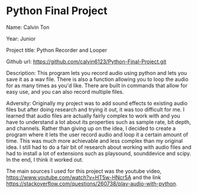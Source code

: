 # Python Final Project

Name: Calvin Ton 

Year: Junior


Project title: Python Recorder and Looper

Github url: https://github.com/calvin6123/Python-Final-Project.git

Description: This program lets you record audio using python and lets you save it as a wav file. There is also a function allowing you to loop the audio for as many times as you'd like.  There are built in commands that allow for easy use, and you can also record multiple files.

Adversity: Originally my project was to add sound effects to existing audio files but after doing research and trying it out, it was too difficult for me. I learned that audio files are actually fairly complex to work with and you have to understand a lot about its properties such as sample rate, bit depth, and channels. Rather than giving up on the idea, I decided to create a program where it lets the user record audio and loop it a certain amount of time.  This was much more achievable and less complex than my original idea.  I still had to do a fair bit of research about working with audio files and had to install a lot of extensions such as playsound, sounddevice and scipy.  In the end, I think it worked out. 

The main sources I used for this project was the youtube video, https://www.youtube.com/watch?v=HT5w-HNcr5A and the link https://stackoverflow.com/questions/260738/play-audio-with-python.



